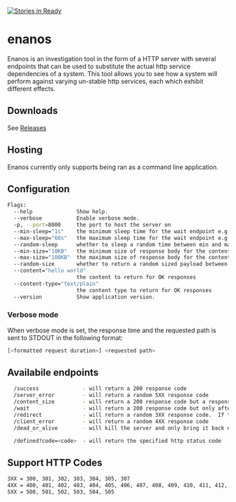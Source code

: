 [![Stories in Ready](https://badge.waffle.io/REAANDREW/enanos.png?label=ready&title=Ready)](https://waffle.io/REAANDREW/enanos)
# enanos

Enanos is an investigation tool in the form of a HTTP server with several endpoints that can be used to substitute the actual http service dependencies of a system.  This tool allows you to see how a system will perform against varying un-stable http services, each which exhibit different effects.

	
## Downloads

See [Releases](https://github.com/REAANDREW/enanos/releases)

## Hosting

Enanos currently only supports being ran as a command line application.  

## Configuration
```bash
Flags:
  --help              Show help.
  --verbose           Enable verbose mode.
  -p, --port=8000     the port to host the server on
  --min-sleep="1s"    the minimum sleep time for the wait endpoint e.g. 5ms, 5s, 5m etc...
  --max-sleep="60s"   the maximum sleep time for the wait endpoint e.g. 5ms, 5s, 5m etc...
  --random-sleep      whether to sleep a random time between min and max or just the max
  --min-size="10KB"   the minimum size of response body for the content_size endpoint e.g. 5B, 5KB, 5MB etc...
  --max-size="100KB"  the maximum size of response body for the content_size endpoint e.g. 5B, 5KB, 5MB etc...
  --random-size       whether to return a random sized payload between min and max or just max
  --content="hello world"  
                      the content to return for OK responses
  --content-type="text/plain"  
                      the content type to return for OK responses
  --version           Show application version.
```

### Verbose mode

When verbose mode is set, the response time and the requested path is sent to STDOUT in the following format:
```bash
[<formatted request duration>] <requested path>
```

## Availabile endpoints
```bash
  /success              - will return a 200 response code
  /server_error         - will return a random 5XX response code 
  /content_size         - will return a 200 response code but a response body with a size between <minSize> and <maxSize>.  The content returned will be random or a mangled version of the content which has been configured to return i.e. it cannot guarantee to meet any content-types configured in that it will be malformed.
  /wait                 - will return a 200 response code but only after a random sleep between <minSleep> and <maxSleep>
  /redirect             - will return a random 3XX response code.  If the response code is one which redirects then Bashful will return its own location to invite an infinite redirect loop
  /client_error         - will return a random 4XX response code
  /dead_or_alive        - will kill the server and only bring it back online after configured amount of time (ms) has passed

  /defined?code=<code>  - will return the specified http status code
```

## Support HTTP Codes

```bash
3XX = 300, 301, 302, 303, 304, 305, 307
4XX = 400, 401, 402, 403, 404, 405, 406, 407, 408, 409, 410, 411, 412, 413, 414, 415, 416, 417
5XX = 500, 501, 502, 503, 504, 505
```
